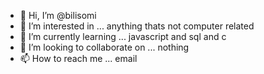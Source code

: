 - 👋 Hi, I’m @bilisomi
- 👀 I’m interested in ... anything thats not computer related
- 🌱 I’m currently learning ... javascript and sql and c
- 💞️ I’m looking to collaborate on ... nothing 
- 📫 How to reach me ... email

<!---
bilisomi/bilisomi is a ✨ special ✨ repository because its `README.md` (this file) appears on your GitHub profile.
You can click the Preview link to take a look at your changes.
--->
